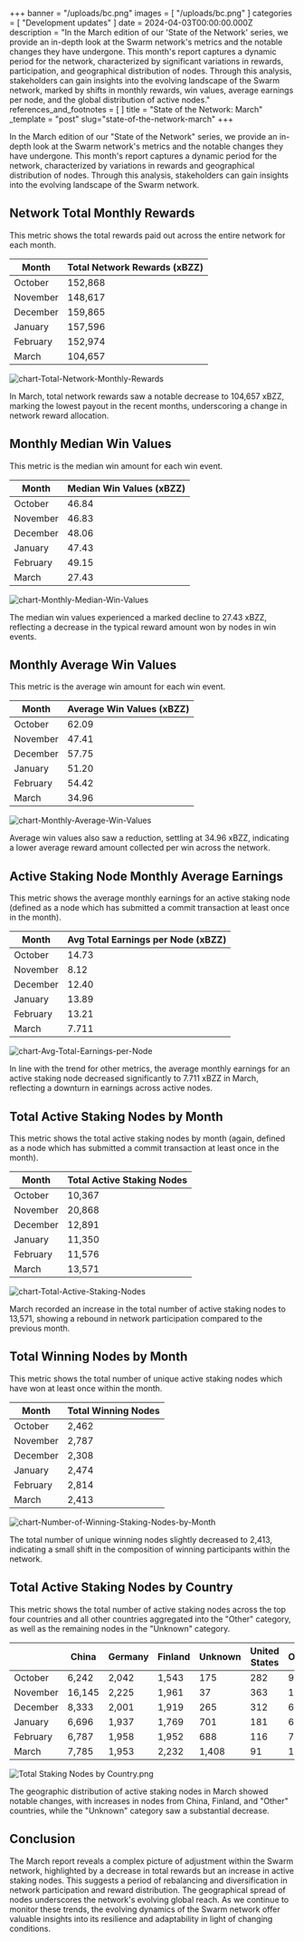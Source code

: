 

+++
banner = "/uploads/bc.png"
images = [ "/uploads/bc.png" ]
categories = [ "Development updates" ]
date = 2024-04-03T00:00:00.000Z
description = "In the March edition of our 'State of the Network' series, we provide an in-depth look at the Swarm network's metrics and the notable changes they have undergone. This month's report captures a dynamic period for the network, characterized by significant variations in rewards, participation, and geographical distribution of nodes. Through this analysis, stakeholders can gain insights into the evolving landscape of the Swarm network, marked by shifts in monthly rewards, win values, average earnings per node, and the global distribution of active nodes." 
references_and_footnotes = [ ]
title = "State of the Network: March"
_template = "post"
slug="state-of-the-network-march"
+++


In the March edition of our "State of the Network" series, we provide an in-depth look at the Swarm network's metrics and the notable changes they have undergone. This month's report captures a dynamic period for the network, characterized by variations in rewards and geographical distribution of nodes. Through this analysis, stakeholders can gain insights into the evolving landscape of the Swarm network.

## Network Total Monthly Rewards

This metric shows the total rewards paid out across the entire network for each month.

| Month     | Total Network Rewards (xBZZ) |
|-----------|------------------------------|
| October   | 152,868                      |
| November  | 148,617                      |
| December  | 159,865                      |
| January   | 157,596                      |
| February  | 152,974                      |
| March     | 104,657                      |

![chart-Total-Network-Monthly-Rewards](/uploads/chart-Total-Network-Monthly-Rewards-March.png)

In March, total network rewards saw a notable decrease to 104,657 xBZZ, marking the lowest payout in the recent months, underscoring a change in network reward allocation.

## Monthly Median Win Values

This metric is the median win amount for each win event.

| Month     | Median Win Values (xBZZ)  |
|-----------|---------------------------|
| October   | 46.84                     |
| November  | 46.83                     |
| December  | 48.06                     |
| January   | 47.43                     |
| February  | 49.15                     |
| March     | 27.43                     |

![chart-Monthly-Median-Win-Values](/uploads/chart-Monthly-Median-Win-Values-March.png)

The median win values experienced a marked decline to 27.43 xBZZ, reflecting a decrease in the typical reward amount won by nodes in win events.

## Monthly Average Win Values
This metric is the average win amount for each win event.

| Month     | Average Win Values (xBZZ)  |
|-----------|----------------------------|
| October   | 62.09                      |
| November  | 47.41                      |
| December  | 57.75                      |
| January   | 51.20                      |
| February  | 54.42                      |
| March     | 34.96                      |

![chart-Monthly-Average-Win-Values](/uploads/chart-Monthly-Average-Win-Values-March.png)

Average win values also saw a reduction, settling at 34.96 xBZZ, indicating a lower average reward amount collected per win across the network.

## Active Staking Node Monthly Average Earnings

This metric shows the average monthly earnings for an active staking node (defined as a node which has submitted a commit transaction at least once in the month).

| Month     | Avg Total Earnings per Node (xBZZ) |
|-----------|------------------------------------|
| October   | 14.73                              |
| November  | 8.12                               |
| December  | 12.40                              |
| January   | 13.89                              |
| February  | 13.21                              |
| March     | 7.711                              |

![chart-Avg-Total-Earnings-per-Node](/uploads/chart-Avg-Total-Earnings-per-Node-March.png)

In line with the trend for other metrics, the average monthly earnings for an active staking node decreased significantly to 7.711 xBZZ in March, reflecting a downturn in earnings across active nodes.

## Total Active Staking Nodes by Month

This metric shows the total active staking nodes by month (again, defined as a node which has submitted a commit transaction at least once in the month). 

| Month     | Total Active Staking Nodes |
|-----------|----------------------------|
| October   | 10,367                     |
| November  | 20,868                     |
| December  | 12,891                     |
| January   | 11,350                     |
| February  | 11,576                     |
| March     | 13,571                      |

![chart-Total-Active-Staking-Nodes](/uploads/chart-Total-Active-Staking-Nodes-March.png)

March recorded an increase in the total number of active staking nodes to 13,571, showing a rebound in network participation compared to the previous month.

## Total Winning Nodes by Month

This metric shows the total number of unique active staking nodes which have won at least once within the month.

| Month     | Total Winning Nodes  |
|-----------|----------------------|
| October   | 2,462                |
| November  | 2,787                |
| December  | 2,308                |
| January   | 2,474                |
| February  | 2,814                |
| March     | 2,413                |

![chart-Number-of-Winning-Staking-Nodes-by-Month](/uploads/chart-Number-of-Winning-Staking-Nodes-by-Month-March.png)

The total number of unique winning nodes slightly decreased to 2,413, indicating a small shift in the composition of winning participants within the network.

## Total Active Staking Nodes by Country

This metric shows the total number of active staking nodes across the top four countries and all other countries aggregated into the "Other" category, as well as the remaining nodes in the "Unknown" category.
 

|               | China  | Germany | Finland | Unknown | United States | Other |
|---------------|--------|---------|---------|---------|---------------|-------|
| October       | 6,242  | 2,042   | 1,543   | 175     | 282           | 91    |
| November      | 16,145 | 2,225   | 1,961   | 37      | 363           | 137   |
| December      | 8,333  | 2,001   | 1,919   | 265     | 312           | 61    |
| January       | 6,696  | 1,937   | 1,769   | 701     | 181           | 66    |
| February      | 6,787  | 1,958   | 1,952   | 688     | 116           | 75    |
| March         | 7,785  | 1,953   | 2,232   | 1,408   | 91            | 102   |

![Total Staking Nodes by Country.png](/uploads/Total-Active-Staking-Nodes-by-Country-March.png)

The geographic distribution of active staking nodes in March showed notable changes, with increases in nodes from China, Finland, and "Other" countries, while the "Unknown" category saw a substantial decrease. 

## Conclusion

The March report reveals a complex picture of adjustment within the Swarm network, highlighted by a decrease in total rewards but an increase in active staking nodes. This suggests a period of rebalancing and diversification in network participation and reward distribution. The geographical spread of nodes underscores the network's evolving global reach. As we continue to monitor these trends, the evolving dynamics of the Swarm network offer valuable insights into its resilience and adaptability in light of changing conditions.
